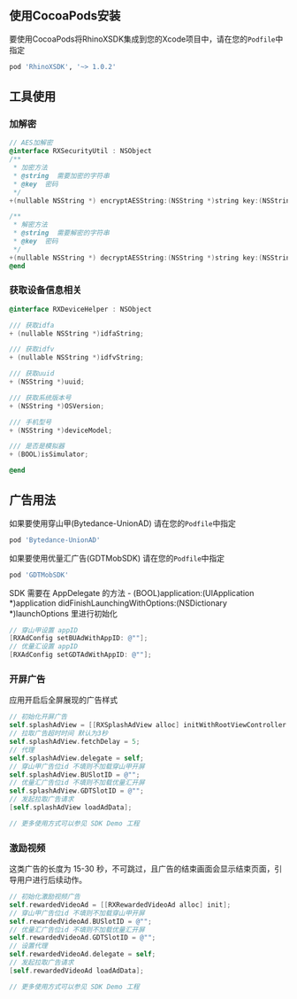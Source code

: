 ## 使用CocoaPods安装

要使用CocoaPods将RhinoXSDK集成到您的Xcode项目中，请在您的`Podfile`中指定

```ruby
pod 'RhinoXSDK', '~> 1.0.2'
```

## 工具使用

### 加解密

```objective-c
// AES加解密
@interface RXSecurityUtil : NSObject
/**
 * 加密方法
 * @string  需要加密的字符串
 * @key  密码
 */
+(nullable NSString *) encryptAESString:(NSString *)string key:(NSString *)key;

/**
 * 解密方法
 * @string  需要解密的字符串
 * @key  密码
 */
+(nullable NSString *) decryptAESString:(NSString *)string key:(NSString *)key;
@end
```

### 获取设备信息相关

```objective-c
@interface RXDeviceHelper : NSObject

/// 获取idfa
+ (nullable NSString *)idfaString;

/// 获取idfv
+ (nullable NSString *)idfvString;

/// 获取uuid
+ (NSString *)uuid;

/// 获取系统版本号
+ (NSString *)OSVersion;

/// 手机型号
+ (NSString *)deviceModel;

/// 是否是模拟器
+ (BOOL)isSimulator;

@end
```

## 广告用法

如果要使用穿山甲(Bytedance-UnionAD) 请在您的`Podfile`中指定

```ruby
pod 'Bytedance-UnionAD'
```

如果要使用优量汇广告(GDTMobSDK) 请在您的`Podfile`中指定

```ruby
pod 'GDTMobSDK'
```

SDK 需要在 AppDelegate 的方法 - (BOOL)application:(UIApplication *)application didFinishLaunchingWithOptions:(NSDictionary *)launchOptions 里进行初始化

```objective-c
// 穿山甲设置 appID 
[RXAdConfig setBUAdWithAppID: @""];
// 优量汇设置 appID 
[RXAdConfig setGDTAdWithAppID: @""];
```

### 开屏广告

应用开启后全屏展现的广告样式

```objective-c
// 初始化开屏广告
self.splashAdView = [[RXSplashAdView alloc] initWithRootViewController:self.window.rootViewController WithBottomView:nil];
// 拉取广告超时时间 默认为3秒
self.splashAdView.fetchDelay = 5;
// 代理
self.splashAdView.delegate = self;
// 穿山甲广告位id 不填则不加载穿山甲开屏
self.splashAdView.BUSlotID = @"";
// 优量汇广告位id 不填则不加载优量汇开屏
self.splashAdView.GDTSlotID = @"";
// 发起拉取广告请求
[self.splashAdView loadAdData];

// 更多使用方式可以参见 SDK Demo 工程
```

### 激励视频

这类广告的长度为 15-30 秒，不可跳过，且广告的结束画面会显示结束页面，引导用户进行后续动作。

```objective-c
// 初始化激励视频广告
self.rewardedVideoAd = [[RXRewardedVideoAd alloc] init];
// 穿山甲广告位id 不填则不加载穿山甲开屏
self.rewardedVideoAd.BUSlotID = @"";
// 优量汇广告位id 不填则不加载优量汇开屏
self.rewardedVideoAd.GDTSlotID = @"";
// 设置代理
self.rewardedVideoAd.delegate = self;
// 发起拉取广告请求
[self.rewardedVideoAd loadAdData];

// 更多使用方式可以参见 SDK Demo 工程
```

